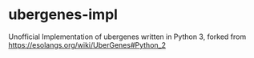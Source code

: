 # ubergenes-impl
Unofficial Implementation of ubergenes written in Python 3, forked from https://esolangs.org/wiki/UberGenes#Python_2

